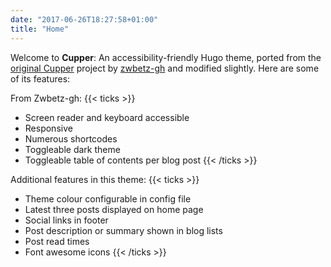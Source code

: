 ```yaml
---
date: "2017-06-26T18:27:58+01:00"
title: "Home"
---
```


Welcome to **Cupper**: An accessibility-friendly Hugo theme, ported from the [original Cupper](https://github.com/ThePacielloGroup/cupper) project by [zwbetz-gh](https://github.com/zwbetz-gh/cupper-hugo-theme) and modified slightly. Here are some of its features:

From Zwbetz-gh:
{{< ticks >}}
* Screen reader and keyboard accessible
* Responsive
* Numerous shortcodes
* Toggleable dark theme
* Toggleable table of contents per blog post
{{< /ticks >}}

Additional features in this theme:
{{< ticks >}}
* Theme colour configurable in config file
* Latest three posts displayed on home page
* Social links in footer
* Post description or summary shown in blog lists
* Post read times
* Font awesome icons
{{< /ticks >}}